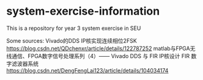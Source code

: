 # system-exercise-information
This is a repository for year 3 system exercise in SEU

Some sources: 
Vivado的DDS IP核实现连续相位2FSK https://blog.csdn.net/QDchenxr/article/details/122787252
matlab与FPGA无线通信、FPGA数字信号处理系列（4）—— Vivado DDS 与 FIR IP核设计 FIR 数字滤波器系统
https://blog.csdn.net/DengFengLai123/article/details/104034174
